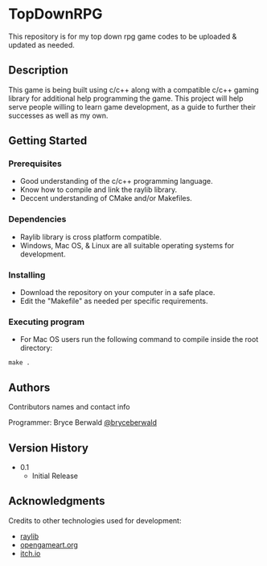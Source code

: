 # TopDownRPG

This repository is for my top down rpg game codes to be uploaded & updated as needed.

## Description

This game is being built using c/c++ along with a compatible c/c++ gaming library for additional
help programming the game. This project will help serve people willing to learn game development,
as a guide to further their successes as well as my own.

## Getting Started

### Prerequisites
* Good understanding of the c/c++ programming language.
* Know how to compile and link the raylib library.
* Deccent understanding of CMake and/or Makefiles.

### Dependencies
* Raylib library is cross platform compatible.
* Windows, Mac OS, & Linux are all suitable operating systems for development.

### Installing

* Download the repository on your computer in a safe place.
* Edit the "Makefile" as needed per specific requirements.

### Executing program

* For Mac OS users run the following command to compile inside the root directory:
```
make .
```

## Authors

Contributors names and contact info

Programmer: Bryce Berwald
[@bryceberwald](https://github.com/bryceberwald)

## Version History

* 0.1
    * Initial Release

## Acknowledgments

Credits to other technologies used for development:
* [raylib](https://github.com/raysan5/raylib)
* [opengameart.org](https://opengameart.org/)
* [itch.io](https://itch.io/game-assets/free)

